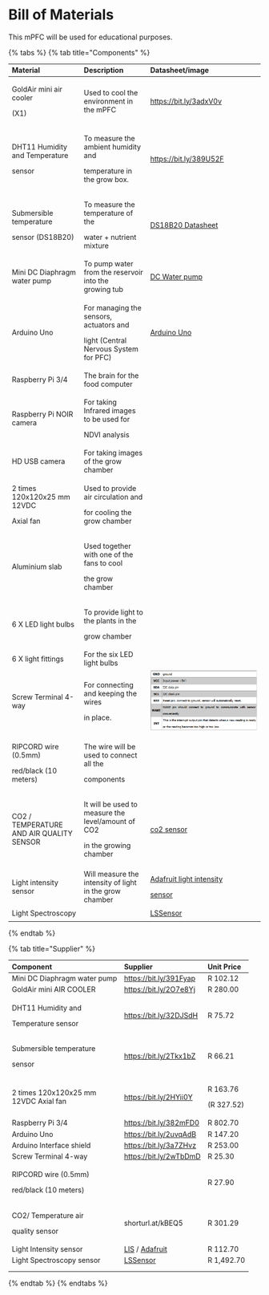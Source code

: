 # Bill of Materials

This mPFC will be used for educational purposes.

{% tabs %}
{% tab title="Components" %}
<table>
  <thead>
    <tr>
      <th style="text-align:left">Material</th>
      <th style="text-align:left">Description</th>
      <th style="text-align:left">Datasheet/image</th>
    </tr>
  </thead>
  <tbody>
    <tr>
      <td style="text-align:left">
        <p>GoldAir mini air cooler</p>
        <p>(X1)</p>
      </td>
      <td style="text-align:left">Used to cool the environment in the mPFC</td>
      <td style="text-align:left"><a href="https://bit.ly/3adxV0v">https://bit.ly/3adxV0v</a>
      </td>
    </tr>
    <tr>
      <td style="text-align:left">
        <p>DHT11 Humidity and Temperature</p>
        <p>sensor</p>
      </td>
      <td style="text-align:left">
        <p>To measure the ambient humidity and</p>
        <p>temperature in the grow box.</p>
      </td>
      <td style="text-align:left"><a href="https://bit.ly/389U52F">https://bit.ly/389U52F</a>
      </td>
    </tr>
    <tr>
      <td style="text-align:left">
        <p>Submersible temperature</p>
        <p>sensor (DS18B20)</p>
      </td>
      <td style="text-align:left">
        <p>To measure the temperature of the</p>
        <p>water + nutrient mixture</p>
      </td>
      <td style="text-align:left"><a href="https://cdn-shop.adafruit.com/datasheets/DS18B20.pdf">DS18B20 Datasheet</a>
      </td>
    </tr>
    <tr>
      <td style="text-align:left">Mini DC Diaphragm water pump</td>
      <td style="text-align:left">To pump water from the reservoir into the
        <br />growing tub</td>
      <td style="text-align:left"><a href="https://www.mantech.co.za/Datasheets/Products/180742_SGT.pdf">DC Water pump</a>
      </td>
    </tr>
    <tr>
      <td style="text-align:left">Arduino Uno</td>
      <td style="text-align:left">
        <p>For managing the sensors, actuators and</p>
        <p>light (Central Nervous System for PFC)</p>
      </td>
      <td style="text-align:left"><a href="https://www.mantech.co.za/Datasheets/Products/ST1025.pdf">Arduino Uno</a>
      </td>
    </tr>
    <tr>
      <td style="text-align:left">Raspberry Pi 3/4</td>
      <td style="text-align:left">The brain for the food computer</td>
      <td style="text-align:left"></td>
    </tr>
    <tr>
      <td style="text-align:left">Raspberry Pi NOIR camera</td>
      <td style="text-align:left">
        <p>For taking Infrared images to be used for</p>
        <p>NDVI analysis</p>
      </td>
      <td style="text-align:left"></td>
    </tr>
    <tr>
      <td style="text-align:left">HD USB camera</td>
      <td style="text-align:left">For taking images of the grow chamber</td>
      <td style="text-align:left"></td>
    </tr>
    <tr>
      <td style="text-align:left">
        <p>2 times 120x120x25 mm 12VDC</p>
        <p>Axial fan</p>
      </td>
      <td style="text-align:left">
        <p>Used to provide air circulation and</p>
        <p>for cooling the grow chamber</p>
      </td>
      <td style="text-align:left"></td>
    </tr>
    <tr>
      <td style="text-align:left">Aluminium slab</td>
      <td style="text-align:left">
        <p>Used together with one of the fans to cool</p>
        <p>the grow chamber</p>
      </td>
      <td style="text-align:left"></td>
    </tr>
    <tr>
      <td style="text-align:left">6 X LED light bulbs</td>
      <td style="text-align:left">
        <p>To provide light to the plants in the</p>
        <p>grow chamber</p>
      </td>
      <td style="text-align:left"></td>
    </tr>
    <tr>
      <td style="text-align:left">6 X light fittings</td>
      <td style="text-align:left">For the six LED light bulbs</td>
      <td style="text-align:left"></td>
    </tr>
    <tr>
      <td style="text-align:left">Screw Terminal 4-way</td>
      <td style="text-align:left">
        <p>For connecting and keeping the wires</p>
        <p>in place.</p>
      </td>
      <td style="text-align:left">
        <img src="../.gitbook/assets/image (19).png" alt/>
      </td>
    </tr>
    <tr>
      <td style="text-align:left">
        <p>RIPCORD wire (0.5mm)</p>
        <p>red/black (10 meters)</p>
      </td>
      <td style="text-align:left">
        <p>The wire will be used to connect all the</p>
        <p>components</p>
      </td>
      <td style="text-align:left"></td>
    </tr>
    <tr>
      <td style="text-align:left">CO2 / TEMPERATURE AND AIR QUALITY SENSOR</td>
      <td style="text-align:left">
        <p>It will be used to measure the level/amount of CO2</p>
        <p>in the growing chamber</p>
      </td>
      <td style="text-align:left"><a href="https://shorturl.at/kGX67">co2 sensor</a>
      </td>
    </tr>
    <tr>
      <td style="text-align:left">Light intensity sensor</td>
      <td style="text-align:left">Will measure the intensity of light in the grow chamber</td>
      <td style="text-align:left">
        <p><a href="https://www.adafruit.com/product/4162">Adafruit light intensity</a>
        </p>
        <p><a href="https://www.adafruit.com/product/4162">sensor</a>
        </p>
      </td>
    </tr>
    <tr>
      <td style="text-align:left">Light Spectroscopy</td>
      <td style="text-align:left"></td>
      <td style="text-align:left"><a href="https://cdn.sparkfun.com/assets/f/a/1/b/5/IR_LED.pdf">LSSensor</a>
      </td>
    </tr>
    <tr>
      <td style="text-align:left"></td>
      <td style="text-align:left"></td>
      <td style="text-align:left"></td>
    </tr>
  </tbody>
</table>
{% endtab %}

{% tab title="Supplier" %}
<table>
  <thead>
    <tr>
      <th style="text-align:left">Component</th>
      <th style="text-align:left">Supplier</th>
      <th style="text-align:left">Unit Price</th>
    </tr>
  </thead>
  <tbody>
    <tr>
      <td style="text-align:left">Mini DC Diaphragm water pump</td>
      <td style="text-align:left"><a href="https://bit.ly/391Fyap">https://bit.ly/391Fyap</a>
      </td>
      <td style="text-align:left">R 102.12</td>
    </tr>
    <tr>
      <td style="text-align:left">GoldAir mini AIR COOLER</td>
      <td style="text-align:left"><a href="https://bit.ly/2O7e8Yj">https://bit.ly/2O7e8Yj</a>
      </td>
      <td style="text-align:left">R 280.00</td>
    </tr>
    <tr>
      <td style="text-align:left">
        <p>DHT11 Humidity and</p>
        <p>Temperature sensor</p>
      </td>
      <td style="text-align:left"><a href="https://bit.ly/32DJSdH">https://bit.ly/32DJSdH</a>
      </td>
      <td style="text-align:left">R 75.72</td>
    </tr>
    <tr>
      <td style="text-align:left">
        <p>Submersible temperature</p>
        <p>sensor</p>
      </td>
      <td style="text-align:left"><a href="https://bit.ly/2Tkx1bZ">https://bit.ly/2Tkx1bZ</a>
      </td>
      <td style="text-align:left">R 66.21</td>
    </tr>
    <tr>
      <td style="text-align:left">2 times 120x120x25 mm
        <br />12VDC Axial fan</td>
      <td style="text-align:left"><a href="https://bit.ly/2HYii0Y">https://bit.ly/2HYii0Y</a>
      </td>
      <td style="text-align:left">
        <p>R 163.76</p>
        <p>(R 327.52)</p>
      </td>
    </tr>
    <tr>
      <td style="text-align:left">Raspberry Pi 3/4</td>
      <td style="text-align:left"><a href="https://bit.ly/382mFD0">https://bit.ly/382mFD0</a>
      </td>
      <td style="text-align:left">R 802.70</td>
    </tr>
    <tr>
      <td style="text-align:left">Arduino Uno</td>
      <td style="text-align:left"><a href="https://bit.ly/2uvqAdB">https://bit.ly/2uvqAdB</a>
      </td>
      <td style="text-align:left">R 147.20</td>
    </tr>
    <tr>
      <td style="text-align:left">Arduino Interface shield</td>
      <td style="text-align:left"><a href="https://bit.ly/3a7ZHvz">https://bit.ly/3a7ZHvz</a>
      </td>
      <td style="text-align:left">R 253.00</td>
    </tr>
    <tr>
      <td style="text-align:left">Screw Terminal 4-way</td>
      <td style="text-align:left"><a href="https://bit.ly/2wTbDmD">https://bit.ly/2wTbDmD</a>
      </td>
      <td style="text-align:left">R 25.30</td>
    </tr>
    <tr>
      <td style="text-align:left">
        <p>RIPCORD wire (0.5mm)</p>
        <p>red/black (10 meters)</p>
      </td>
      <td style="text-align:left"></td>
      <td style="text-align:left">R 27.90</td>
    </tr>
    <tr>
      <td style="text-align:left">
        <p>CO2/ Temperature air</p>
        <p>quality sensor</p>
      </td>
      <td style="text-align:left">shorturl.at/kBEQ5</td>
      <td style="text-align:left">R 301.29</td>
    </tr>
    <tr>
      <td style="text-align:left">Light Intensity sensor</td>
      <td style="text-align:left"><a href="https://shorturl.at/knETW">LIS</a> / <a href="https://www.robotics.org.za/AF4162">Adafruit</a>
      </td>
      <td style="text-align:left">R 112.70</td>
    </tr>
    <tr>
      <td style="text-align:left">Light Spectroscopy sensor</td>
      <td style="text-align:left"><a href="https://shorturl.at/yIMT2">LSSensor</a>
      </td>
      <td style="text-align:left">R 1,492.70</td>
    </tr>
    <tr>
      <td style="text-align:left"></td>
      <td style="text-align:left"></td>
      <td style="text-align:left"></td>
    </tr>
    <tr>
      <td style="text-align:left"></td>
      <td style="text-align:left"></td>
      <td style="text-align:left"></td>
    </tr>
  </tbody>
</table>
{% endtab %}
{% endtabs %}

